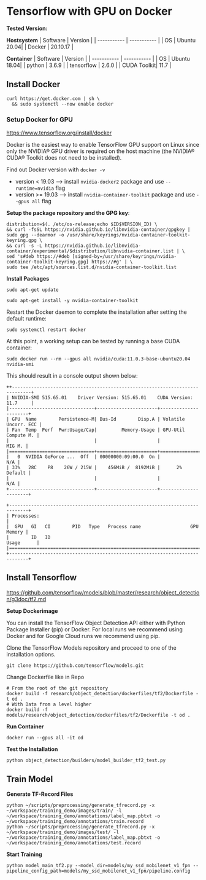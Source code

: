 
# Tensorflow with GPU on Docker

**Tested Version:**

**Hostsystem**
| Software    | Version     |
| ----------- | ----------- |
| OS          | Ubuntu 20.04|
| Docker      | 20.10.17    |


**Container**
| Software    | Version     |
| ----------- | ----------- |
| OS          | Ubuntu 18.04|
| python      | 3.6.9       |
| tensorflow  | 2.6.0       |
| CUDA Toolkit| 11.7        |


## Install Docker

```
curl https://get.docker.com | sh \
  && sudo systemctl --now enable docker
```

### Setup Docker for GPU
https://www.tensorflow.org/install/docker

Docker is the easiest way to enable TensorFlow GPU support on Linux since only the NVIDIA® GPU driver is required on the host machine (the NVIDIA® CUDA® Toolkit does not need to be installed).

Find out Docker version with `docker -v`
- version < 19.03 --> install `nvidia-docker2` package and use `--runtime=nvidia` flag
- version \>= 19.03 --> install `nvidia-container-toolkit` package and use `--gpus all` flag

**Setup the package repository and the GPG key**:
```
distribution=$(. /etc/os-release;echo $ID$VERSION_ID) \
&& curl -fsSL https://nvidia.github.io/libnvidia-container/gpgkey | sudo gpg --dearmor -o /usr/share/keyrings/nvidia-container-toolkit-keyring.gpg \
&& curl -s -L https://nvidia.github.io/libnvidia-container/experimental/$distribution/libnvidia-container.list | \
sed 's#deb https://#deb [signed-by=/usr/share/keyrings/nvidia-container-toolkit-keyring.gpg] https://#g' | \
sudo tee /etc/apt/sources.list.d/nvidia-container-toolkit.list
```
**Install Packages**
```
sudo apt-get update
```
```
sudo apt-get install -y nvidia-container-toolkit
```
Restart the Docker daemon to complete the installation after setting the default runtime:
```
sudo systemctl restart docker
```
At this point, a working setup can be tested by running a base CUDA container:
```
sudo docker run --rm --gpus all nvidia/cuda:11.0.3-base-ubuntu20.04 nvidia-smi
```
This should result in a console output shown below:
```
++-----------------------------------------------------------------------------+
| NVIDIA-SMI 515.65.01    Driver Version: 515.65.01    CUDA Version: 11.7     |
|-------------------------------+----------------------+----------------------+
| GPU  Name        Persistence-M| Bus-Id        Disp.A | Volatile Uncorr. ECC |
| Fan  Temp  Perf  Pwr:Usage/Cap|         Memory-Usage | GPU-Util  Compute M. |
|                               |                      |               MIG M. |
|===============================+======================+======================|
|   0  NVIDIA GeForce ...  Off  | 00000000:09:00.0  On |                  N/A |
| 33%   28C    P8    26W / 215W |    456MiB /  8192MiB |      2%      Default |
|                               |                      |                  N/A |
+-------------------------------+----------------------+----------------------+
                                                                               
+-----------------------------------------------------------------------------+
| Processes:                                                                  |
|  GPU   GI   CI        PID   Type   Process name                  GPU Memory |
|        ID   ID                                                   Usage      |
|=============================================================================|
+-----------------------------------------------------------------------------+
```

## Install Tensorflow
https://github.com/tensorflow/models/blob/master/research/object_detection/g3doc/tf2.md

**Setup Dockerimage**

You can install the TensorFlow Object Detection API either with Python Package Installer (pip) or Docker. For local runs we recommend using Docker and for Google Cloud runs we recommend using pip.

Clone the TensorFlow Models repository and proceed to one of the installation options.
```
git clone https://github.com/tensorflow/models.git
```
Change Dockerfile like in Repo
```
# From the root of the git repository
docker build -f research/object_detection/dockerfiles/tf2/Dockerfile -t od .
# With Data from a level higher
docker build -f models/research/object_detection/dockerfiles/tf2/Dockerfile -t od .

```

**Run Container**
```
docker run --gpus all -it od
```

**Test the Installation**
```
python object_detection/builders/model_builder_tf2_test.py
```
## Train Model

**Generate TF-Record Files**
```
python ~/scripts/preprocessing/generate_tfrecord.py -x ~/workspace/training_demo/images/train/ -l ~/workspace/training_demo/annotations/label_map.pbtxt -o ~/workspace/training_demo/annotations/train.record
python ~/scripts/preprocessing/generate_tfrecord.py -x ~/workspace/training_demo/images/test/ -l ~/workspace/training_demo/annotations/label_map.pbtxt -o ~/workspace/training_demo/annotations/test.record
```

**Start Training**
```
python model_main_tf2.py --model_dir=models/my_ssd_mobilenet_v1_fpn --pipeline_config_path=models/my_ssd_mobilenet_v1_fpn/pipeline.config
```
